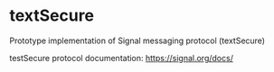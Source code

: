 # textSecure
Prototype implementation of Signal messaging protocol (textSecure)

testSecure protocol documentation:
https://signal.org/docs/